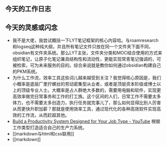 ## 今天的工作日志

## 今天的灵感或闪念
- 我不是大佬，我尝试概括一下LYT笔记框架的核心内容哈。与roamresearch和logseq这种纯大纲，并且所有笔记文件只放在同一个文件夹下面不同，obsidian有文件夹系统。那么LYT主张，文件夹分类和MOC结合使用的方式来组织笔记，让原子化笔记兼具结构性和流动性，更能实现常青笔记强调的，可被检索，可为未来服务的目的。综合来说就是教你如何通过obsidian构建自己的PKM系统。
- 为什么工作流，效率工具这些词儿越来越受到关注？我觉得核心原因是，我们小概率是底层厂里拧螺丝的劳动密集型从业者，或者是顶层资本阶级或博士以上的顶级专业人士。大概率是占人群绝大多数的，需要用电脑和软件，实现更高效率做完日常事务和工作的打工族。这个区间的人们，日常工作不需要太多体力，也不需要太多创造力，执行任务就完事儿了，那么如何显得比别人厉害从而更快升职加薪？那就是使用效率工具，通过现代化的各种高效软件实现高效的工作流，从而赶超其他。
- [Build a Productivity System Designed for Your Job Type - YouTube](https://www.youtube.com/watch?v=fZi9kPCys7A) 根据工作类型打造适合自己的生产力系统。
- [[markdown与html和css联用]]
- [[markdown]]